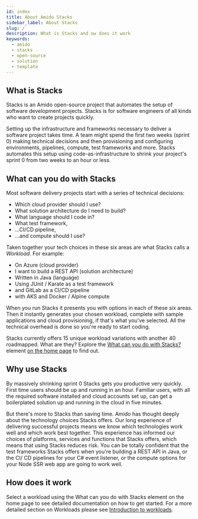 ```yaml
---
id: index
title: About Amido Stacks
sidebar_label: About Stacks
slug: /
description: What is Stacks and ow does it work
keywords:
  - amido
  - stacks
  - open-source
  - solution
  - template
---
```


## What is Stacks

Stacks is an Amido open-source project that automates the setup of software development projects. Stacks is for software engineers of all kinds who want to create projects quickly.

Setting up the infrastructure and frameworks necessary to deliver a software project takes time. A team might spend the first two weeks (sprint 0) making technical decisions and then provisioning and configuring environments, pipelines, compute, test frameworks and more. Stacks automates this setup using code-as-infrastructure to shrink your project's sprint 0 from two weeks to an hour or less.

## What can you do with Stacks

Most software delivery projects start with a series of technical decisions:

- Which cloud provider should I use?
- What solution architecture do I need to build?
- What language should I code in?
- What test framework,
- ...CI/CD pipeline,
- ...and compute should I use?

Taken together your tech choices in these six areas are what Stacks calls a *Workload*. For example:

- On Azure (cloud provider)
- I want to build a REST API (solution architecture)
- Written in Java (language)
- Using JUnit / Karate as a test framework
- and GitLab as a CI/CD pipeline
- with AKS and Docker / Alpine compute

When you run Stacks it presents you with options in each of these six areas. Then it instantly generates your chosen workload, complete with sample applications and cloud provisioning, if that's what you've selected. All the technical overhead is done so you're ready to start coding.

Stacks currently offers 15 unique workload variations with another 40 roadmapped. What are they? Explore the [What can you do with Stacks?](../#stacks-selector) element [on the home page](https://stacks.amido.com/) to find out.

## Why use Stacks

By massively shrinking sprint 0 Stacks gets you productive very quickly. First time users should be up and running in an hour. Familiar users, with all the required software installed and cloud accounts set up, can get a boilerplated solution up and running in the cloud in five minutes.

But there's more to Stacks than saving time. Amido has thought deeply about the technology choices Stacks offers. Our long experience of delivering successful projects means we know which technologies work well and which work best together. This experience has informed our choices of platforms, services and functions that Stacks offers, which means that using Stacks reduces risk. You can be totally confident that the test frameworks Stacks offers when you're building a REST API in Java, or the CI/ CD pipelines for your C# event listener, or the compute options for your Node SSR web app are going to work well.

## How does it work

Select a workload using the What can you do with Stacks element on the home page to see detailed documentation on how to get started. For a more detailed section on Workloads please see [Introduction to workloads](/docs/workloads/workloads.md).
